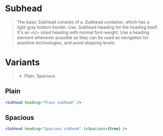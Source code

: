 # Subhead

> The basic Subhead consists of a .Subhead container, which has a light gray bottom border. Use .Subhead-heading for the heading itself. It's an `<h2>` sized heading with normal font-weight.
> Use a heading element whenever possible as they can be used as navigation for assistive technologies, and avoid skipping levels.

# Variants

> - Plain, Spacious

## Plain

```jsx
<Subhead heading="Plain subhead" />
```

## Spacious

```jsx
<Subhead heading="Spacious subhead" isSpacious={true} />
```
